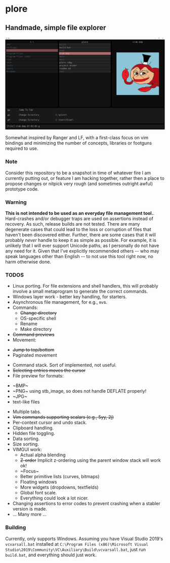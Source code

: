 # plore
## Handmade, simple file explorer
![plore 0.1.2](docs/plore-v-0-1-2.png)

Somewhat inspired by Ranger and LF, with a first-class focus on vim bindings and minimizing the number of concepts, libraries or footguns required to use.

### Note
Consider this repository to be a snapshot in time of whatever fire I am currently putting out, or feature I am hacking together, rather then a place to propose changes or nitpick very rough (and sometimes outright awful) prototype code.

### Warning 
**This is not intended to be used as an everyday file management tool.**.
Hard-crashes and/or debugger traps are used on assertions instead of recovery. As such, release builds are not tested.
There are many degenerate cases that could lead to the loss or corruption of files that haven't been discovered either.
Further, there are some cases that it will probably *never* handle to keep it as simple as possible. 
For example, it is unlikely that I will ever support Unicode paths, as I personally do not have any need for it. Given that I've explicitly recommended others -- who may speak languages other than English -- to not use this tool right now, no harm otherwise done.

### TODOS
* Linux porting.
  For file extensions and shell handlers, this will probably involve a small metaprogram to generate the correct commands.
* Windows layer work - better key handling, for starters.
* Asynchronous file management, for e.g., `mv`s.
* Commands:
   - ~~Change directory~~
   - OS-specific shell
   - Rename
   - Make directory
* ~~Command previews~~
* Movement:
- ~~Jump to top/bottom~~
- Paginated movement
* Command stack. Sort of implemented, not useful.
* ~~Selecting entries moves the cursor~~
* File preview for formats:
- ~BMP~
- ~PNG~ using stb_image, so does not handle DEFLATE properly!
- ~JPG~
- text-like files
* Multiple tabs.
* ~~Vim commands supporting scalars (e.g., 5yy, 2j)~~
* Per-context cursor and undo stack.
* Clipboard handling.
* Hidden file toggling.
* Data sorting.
* Size sorting.
* VIMGUI work:
   - Actual alpha blending 
   - ~~Z-order~~ Implicit z-ordering using the parent window stack will work ok!
   - ~Focus~
   - Better primitive lists (curves, bitmaps)
   - Floating windows
   - More widgets (dropdowns, textfields)
   - Global font scale.
   - Everything could look a lot nicer.
* Changing assertions to error codes to prevent crashing when a stabler version is made.
* ... Many more ...

### Building
Currently, only supports Windows. 
Assuming you have Visual Studio 2019's `vcvarsall.bat` installed at `C:\Program Files (x86)\Microsoft Visual Studio\2019\Community\VC\Auxiliary\Build\vcvarsall.bat`, just run `build.bat`, and everything should just work.
